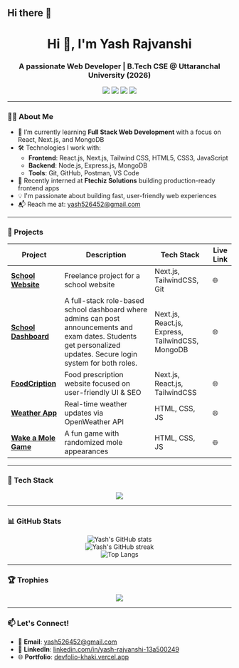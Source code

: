 ## Hi there 👋

<h1 align="center">Hi 👋, I'm Yash Rajvanshi</h1>
<h3 align="center">A passionate Web Developer | B.Tech CSE @ Uttaranchal University (2026)</h3>

<p align="center">
  <a href="https://github.com/yash-rajvanshi"><img src="https://img.shields.io/github/followers/yash-rajvanshi?label=Follow&style=social"></a>
  <a href="https://www.linkedin.com/in/yash-rajvanshi-13a500249/"><img src="https://img.shields.io/badge/LinkedIn-blue?logo=linkedin&style=flat&logoColor=white"></a>
  <a href="mailto:yash526452@gmail.com"><img src="https://img.shields.io/badge/Email-D14836?style=flat&logo=gmail&logoColor=white"></a>
  <a href="https://devfolio-khaki.vercel.app/"><img src="https://img.shields.io/badge/Portfolio-000?style=flat&logo=vercel&logoColor=white"></a>
</p>

---

### 👨‍💻 About Me
- 🌱 I’m currently learning **Full Stack Web Development** with a focus on React, Next.js, and MongoDB  
- 🛠️ Technologies I work with:
  - **Frontend**: React.js, Next.js, Tailwind CSS, HTML5, CSS3, JavaScript  
  - **Backend**: Node.js, Express.js, MongoDB  
  - **Tools**: Git, GitHub, Postman, VS Code  
- 💼 Recently interned at **Ftechiz Solutions** building production-ready frontend apps  
- 💡 I'm passionate about building fast, user-friendly web experiences  
- 📬 Reach me at: yash526452@gmail.com

---

### 🚀 Projects

| Project | Description | Tech Stack | Live Link |
|--------|-------------|------------|-----------|
| **[School Website](https://www.greenheavenacademy.in/)** | Freelance project for a school website | Next.js, TailwindCSS, Git | 🌐 |
| **[School Dashboard](https://scholio.vercel.app/)** | A full-stack role-based school dashboard where admins can post announcements and exam dates. Students get personalized updates. Secure login system for both roles. | Next.js, React.js, Express, TailwindCSS, MongoDB | 🌐 |
| **[FoodCription](https://food-cription.vercel.app/)** | Food prescription website focused on user-friendly UI & SEO | Next.js, React.js, TailwindCSS | 🌐 |
| **[Weather App](https://yash-rajvanshi.github.io/Weather-App/)** | Real-time weather updates via OpenWeather API | HTML, CSS, JS | 🌐 |
| **[Wake a Mole Game](https://yash-rajvanshi.github.io/Wake-a-Mole-Game/)** | A fun game with randomized mole appearances | HTML, CSS, JS | 🌐 |

---

### 🧰 Tech Stack

<p align="center">
  <img src="https://skillicons.dev/icons?i=js,react,nextjs,nodejs,express,mongodb,html,css,tailwind,git,github,postman,java,sql,vscode" />
</p>

---

### 📊 GitHub Stats

<p align="center">
  <img src="https://github-readme-stats.vercel.app/api?username=yash-rajvanshi&show_icons=true&theme=radical" alt="Yash's GitHub stats" />
  <br />
  <img src="https://github-readme-streak-stats.herokuapp.com/?user=yash-rajvanshi&theme=radical" alt="Yash's GitHub streak" />
  <br />
  <img src="https://github-readme-stats.vercel.app/api/top-langs/?username=yash-rajvanshi&layout=compact&theme=radical" alt="Top Langs" />
</p>

---

### 🏆 Trophies

<p align="center">
  <img src="https://github-profile-trophy.vercel.app/?username=yash-rajvanshi&theme=gruvbox&row=1&column=6" />
</p>

---

### 📫 Let's Connect!

- 📧 **Email**: yash526452@gmail.com  
- 💼 **LinkedIn**: [linkedin.com/in/yash-rajvanshi-13a500249](https://www.linkedin.com/in/yash-rajvanshi-13a500249/)  
- 🌐 **Portfolio**: [devfolio-khaki.vercel.app](https://devfolio-khaki.vercel.app/)  
